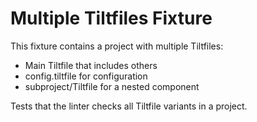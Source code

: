 # Multiple Tiltfiles Fixture

This fixture contains a project with multiple Tiltfiles:
- Main Tiltfile that includes others
- config.tiltfile for configuration
- subproject/Tiltfile for a nested component

Tests that the linter checks all Tiltfile variants in a project.